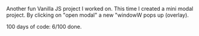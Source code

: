 Another fun Vanilla JS project I worked on.
This time I created a mini modal project.
By clicking on "open modal" a new "windowW pops up (overlay).

100 days of code: 6/100 done.